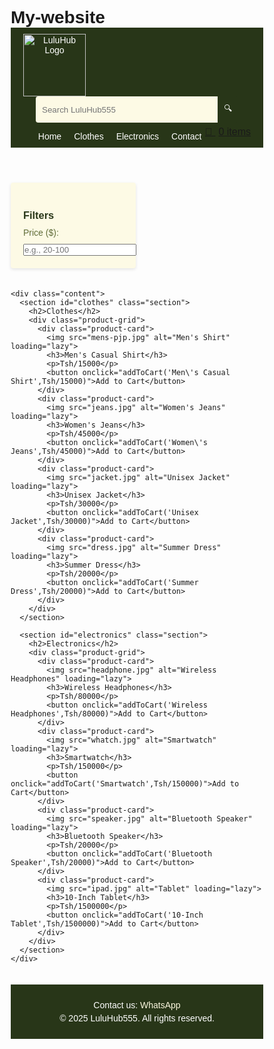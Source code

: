 # My-website
<!DOCTYPE html>
<html lang="en">
<head>
  <meta charset="UTF-8">
  <meta name="viewport" content="width=device-width, initial-scale=1.0">
  <meta name="description" content="Shop for clothes and electronics at LuluHub555. Contact us for inquiries or support.">
  <meta name="keywords" content="LuluHub555, clothes, electronics, shopping, contact, WhatsApp">
  <meta name="author" content="LuluHub555 Team">
  <!-- Open Graph Tags for Social Media -->
  <meta property="og:title" content="LuluHub555 - Clothes & Electronics">
  <meta property="og:description" content="Shop for clothes and electronics at LuluHub555. Contact us for inquiries or support.">
  <meta property="og:image" content="luluhub-logo.jpg">
  <meta property="og:url" content="https://www.luluhub555.com">
  <title>LuluHub555 - Clothes & Electronics</title>
  <link rel="icon" href="luluhub-logo.jpg" type="image/jpg">
  <style>
    * {
      margin: 0;
      padding: 0;
      box-sizing: border-box;
      font-family: Arial, sans-serif;
    }

    body {
      background-color: #FEFAE0;
    }

    header {
      background-color: #283618;
      color: white;
      padding: 10px 20px;
      display: flex;
      align-items: center;
      justify-content: space-between;
      flex-wrap: wrap;
    }

    .logo {
      width: 100px;
      height: auto;
    }

    .search-bar {
      flex-grow: 1;
      margin: 0 20px;
      display: flex;
    }

    .search-bar input {
      width: 100%;
      padding: 10px;
      border: none;
      border-radius: 4px 0 0 4px;
      background-color: #FDFAE5;
    }

    .search-bar button {
      padding: 10px;
      background-color: #283618;
      color: white;
      border: none;
      border-radius: 0 4px 4px 0;
      cursor: pointer;
    }

    .search-bar button:hover {
      background-color: #3C4F23;
    }

    nav ul {
      list-style: none;
      display: flex;
      gap: 20px;
    }

    nav ul li a {
      color: white;
      text-decoration: none;
      font-size: 14px;
    }

    nav ul li a:hover {
      color: #DDA15E;
    }

    .cart {
      color: white;
      font-size: 16px;
    }

    .cart span {
      margin-left: 5px;
    }

    main {
      max-width: 1200px;
      margin: 20px auto;
      display: flex;
      gap: 20px;
      flex-wrap: wrap;
    }

    .sidebar {
      width: 200px;
      background-color: #FDFAE5;
      padding: 20px;
      border-radius: 4px;
      box-shadow: 0 2px 5px rgba(0, 0, 0, 0.1);
    }

    .sidebar h3 {
      margin-bottom: 10px;
      color: #283618;
    }

    .sidebar label {
      display: block;
      margin: 10px 0;
      font-size: 14px;
      color: #606C38;
    }

    .sidebar input[type="text"] {
      width: 100%;
      padding: 8px;
      border: 1px solid #ddd;
      border-radius: 4px;
      background-color: #FEFAE0;
      color: #606C38;
    }

    .content {
      flex-grow: 1;
      background-color: #FDFAE5;
      padding: 20px;
      border-radius: 4px;
      box-shadow: 0 2px 5px rgba(0, 0, 0, 0.1);
    }

    .section {
      margin-bottom: 40px;
    }

    .section h2 {
      font-size: 24px;
      margin-bottom: 20px;
      color: #283618;
    }

    .product-grid {
      display: grid;
      grid-template-columns: repeat(auto-fill, minmax(200px, 1fr));
      gap: 20px;
    }

    .product-card {
      background-color: #FEFAE0;
      border: 1px solid #ddd;
      border-radius: 4px;
      padding: 10px;
      text-align: center;
      transition: transform 0.2s;
    }

    .product-card:hover {
      transform: translateY(-5px);
      box-shadow: 0 4px 8px rgba(0, 0, 0, 0.2);
    }

    .product-card img {
      max-width: 100%;
      height: auto;
      margin-bottom: 10px;
    }

    .product-card h3 {
      font-size: 16px;
      margin-bottom: 10px;
      color: #606C38;
    }

    .product-card p {
      color: #283618;
      font-weight: bold;
      margin-bottom: 10px;
    }

    .product-card button {
      background-color: #DDA15E;
      border: none;
      padding: 8px;
      width: 100%;
      border-radius: 4px;
      cursor: pointer;
      font-size: 14px;
      color: #283618;
    }

    .product-card button:hover {
      background-color: #BC8A4E;
    }

    footer {
      background-color: #283618;
      color: white;
      padding: 20px;
      text-align: center;
      margin-top: 20px;
    }

    footer a {
      color: #FEFAE0;
      text-decoration: none;
    }

    footer a:hover {
      color: #DDA15E;
    }

    footer p {
      margin: 5px 0;
    }

    @media (max-width: 768px) {
      header {
        flex-direction: column;
        align-items: flex-start;
      }

      .search-bar {
        margin: 10px 0;
        width: 100%;
      }

      nav ul {
        flex-direction: column;
        gap: 10px;
      }

      main {
        flex-direction: column;
      }

      .sidebar {
        width: 100%;
      }

      .product-grid {
        grid-template-columns: repeat(auto-fill, minmax(150px, 1fr));
      }
    }
  </style>
</head>
<body>
  <header>
    <img src="luluhub-logo.jpg" alt="LuluHub Logo" class="logo">
    <div class="search-bar">
      <input type="text" placeholder="Search LuluHub555" aria-label="Search products">
      <button type="submit">🔍</button>
    </div>
    <nav>
      <ul>
        <li><a href="index.html">Home</a></li>
        <li><a href="#clothes">Clothes</a></li>
        <li><a href="#electronics">Electronics</a></li>
        <li><a href="#contact">Contact</a></li>
      </ul>
    </nav>
    <div class="cart">
      <a href="#cart" aria-label="View cart">
        <span>🛒</span> <span id="cart-count">0</span> items
      </a>
    </div>
  </header>

  <main>
    <aside class="sidebar">
      <h3>Filters</h3>
      <label for="price-filter">Price ($):</label>
      <input type="text" id="price-filter" name="price" placeholder="e.g., 20-100" aria-label="Enter price or range">
    </aside>

    <div class="content">
      <section id="clothes" class="section">
        <h2>Clothes</h2>
        <div class="product-grid">
          <div class="product-card">
            <img src="mens-pjp.jpg" alt="Men's Shirt" loading="lazy">
            <h3>Men's Casual Shirt</h3>
            <p>Tsh/15000</p>
            <button onclick="addToCart('Men\'s Casual Shirt',Tsh/15000)">Add to Cart</button>
          </div>
          <div class="product-card">
            <img src="jeans.jpg" alt="Women's Jeans" loading="lazy">
            <h3>Women's Jeans</h3>
            <p>Tsh/45000</p>
            <button onclick="addToCart('Women\'s Jeans',Tsh/45000)">Add to Cart</button>
          </div>
          <div class="product-card">
            <img src="jacket.jpg" alt="Unisex Jacket" loading="lazy">
            <h3>Unisex Jacket</h3>
            <p>Tsh/30000</p>
            <button onclick="addToCart('Unisex Jacket',Tsh/30000)">Add to Cart</button>
          </div>
          <div class="product-card">
            <img src="dress.jpg" alt="Summer Dress" loading="lazy">
            <h3>Summer Dress</h3>
            <p>Tsh/20000</p>
            <button onclick="addToCart('Summer Dress',Tsh/20000)">Add to Cart</button>
          </div>
        </div>
      </section>

      <section id="electronics" class="section">
        <h2>Electronics</h2>
        <div class="product-grid">
          <div class="product-card">
            <img src="headphone.jpg" alt="Wireless Headphones" loading="lazy">
            <h3>Wireless Headphones</h3>
            <p>Tsh/80000</p>
            <button onclick="addToCart('Wireless Headphones',Tsh/80000)">Add to Cart</button>
          </div>
          <div class="product-card">
            <img src="whatch.jpg" alt="Smartwatch" loading="lazy">
            <h3>Smartwatch</h3>
            <p>Tsh/150000</p>
            <button onclick="addToCart('Smartwatch',Tsh/150000)">Add to Cart</button>
          </div>
          <div class="product-card">
            <img src="speaker.jpg" alt="Bluetooth Speaker" loading="lazy">
            <h3>Bluetooth Speaker</h3>
            <p>Tsh/20000</p>
            <button onclick="addToCart('Bluetooth Speaker',Tsh/20000)">Add to Cart</button>
          </div>
          <div class="product-card">
            <img src="ipad.jpg" alt="Tablet" loading="lazy">
            <h3>10-Inch Tablet</h3>
            <p>Tsh/1500000</p>
            <button onclick="addToCart('10-Inch Tablet',Tsh/1500000)">Add to Cart</button>
          </div>
        </div>
      </section>
    </div>
  </main>

  <footer id="contact">
    <p>Contact us: <a href="https://wa.me/+992077306252" target="_blank" rel="noopener">WhatsApp</a></p>
    <p>© 2025 LuluHub555. All rights reserved.</p>
  </footer>

  <script>
    // Cart Functionality
    let cartCount = 0;
    const cartItems = new Map(); // Use Map to track items and their quantities

    function addToCart(itemName, price) {
      if (cartItems.has(itemName)) {
        // Increment quantity if item exists
        cartItems.set(itemName, { ...cartItems.get(itemName), quantity: cartItems.get(itemName).quantity + 1 });
      } else {
        // Add new item with quantity 1
        cartItems.set(itemName, { price: price, quantity: 1 });
      }
      cartCount++;
      document.getElementById('cart-count').textContent = cartCount;
      alert(`${itemName} added to cart! (Total items: ${cartCount})`);
    }

    // Price Filter Functionality
    document.getElementById('price-filter').addEventListener('input', function () {
      const input = this.value.trim();
      const range = input.split('-').map(num => parseFloat(num.trim()));
      const productCards = document.querySelectorAll('.product-card');

      productCards.forEach(card => {
        const priceText = card.querySelector('p').textContent.replace('$', '');
        const price = parseFloat(priceText);

        if (input === '') {
          card.style.display = 'block';
        } else if (range.length === 1 && !isNaN(range[0])) {
          card.style.display = price === range[0] ? 'block' : 'none';
        } else if (range.length === 2 && !isNaN(range[0]) && !isNaN(range[1])) {
          card.style.display = price >= range[0] && price <= range[1] ? 'block' : 'none';
        } else {
          card.style.display = 'block';
        }
      });
    });
  </script>
</body>
</html
